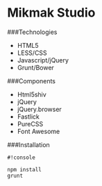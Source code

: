 # Mikmak Studio

###Technologies

* HTML5
* LESS/CSS
* Javascript/jQuery
* Grunt/Bower


###Components

* Html5shiv
* jQuery
* jQuery.browser
* Fastlick
* PureCSS
* Font Awesome


###Installation

```
#!console

npm install
grunt
```
